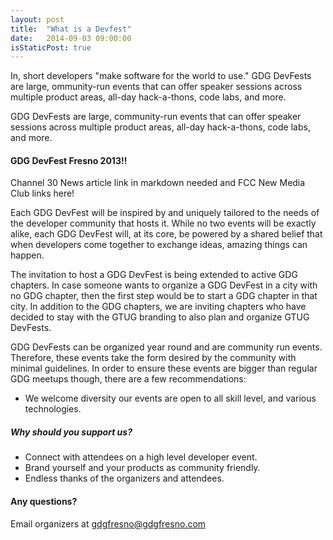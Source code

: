 ```yaml
---
layout: post
title:  "What is a Devfest"
date:   2014-09-03 09:00:00
isStaticPost: true
---
```

In, short developers "make software for the world to use." GDG DevFests are large, ommunity-run events that can offer speaker sessions across multiple product areas, all-day hack-a-thons, code labs, and more.

GDG DevFests are large, community-run events that can offer speaker sessions across multiple product areas, all-day hack-a-thons, code labs, and more.

#### GDG DevFest Fresno 2013!!
Channel 30 News article link in markdown needed and FCC New Media Club links here! 

Each GDG DevFest will be inspired by and uniquely tailored to the needs of the developer community that hosts it. While no two events will be exactly alike, each GDG DevFest will, at its core, be powered by a shared belief that when developers come together to exchange ideas, amazing things can happen.


The invitation to host a GDG DevFest is being extended to active GDG chapters. In case someone wants to organize a GDG DevFest in a city with no GDG chapter, then the first step would be to start a GDG chapter in that city. In addition to the GDG chapters, we are inviting chapters who have decided to stay with the GTUG branding to also plan and organize GTUG DevFests.

GDG DevFests can be organized year round and are community run events. Therefore, these events take the form desired by the community with minimal guidelines. In order to ensure these events are bigger than regular GDG meetups though, there are a few recommendations:

* We welcome diversity our events are open to all skill level, and various technologies.

##### Why should you support us?

* Connect with attendees on a high level developer event.
* Brand yourself and your products as community friendly.
* Endless thanks of the organizers and attendees.



#### Any questions? 
Email organizers at [gdgfresno@gdgfresno.com](mailto:gdgfresno@gdgfresno.com)